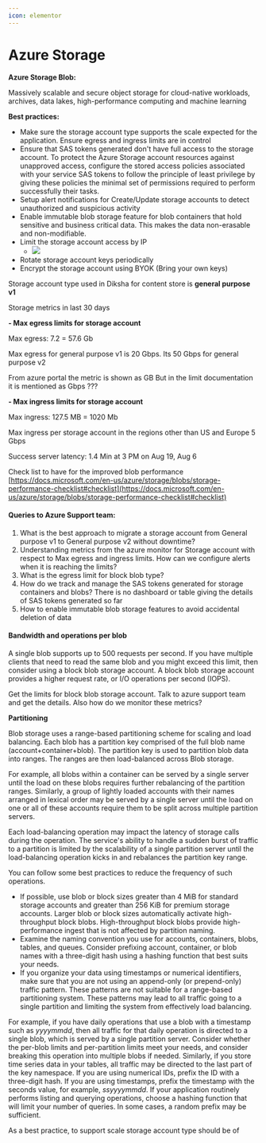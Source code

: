 ```yaml
---
icon: elementor
---
```


# Azure Storage

**Azure Storage Blob:**

Massively scalable and secure object storage for cloud-native workloads, archives, data lakes, high-performance computing and machine learning

**Best practices:**

* Make sure the storage account type supports the scale expected for the application. Ensure egress and ingress limits are in control
* Ensure that SAS tokens generated don't have full access to the storage account. To protect the Azure Storage account resources against unapproved access, configure the stored access policies associated with your service SAS tokens to follow the principle of least privilege by giving these policies the minimal set of permissions required to perform successfully their tasks.
* Setup alert notifications for Create/Update storage accounts to detect unauthorized and suspicious activity
* Enable immutable blob storage feature for blob containers that hold sensitive and business critical data. This makes the data non-erasable and non-modifiable.
* Limit the storage account access by IP
  * ![](<../../../../.gitbook/assets/0 (5).png>)
* Rotate storage account keys periodically
* Encrypt the storage account using BYOK (Bring your own keys)

Storage account type used in Diksha for content store is **general purpose v1**

Storage metrics in last 30 days

**- Max egress limits for storage account**

Max egress: 7.2 = 57.6 Gb

Max egress for general purpose v1 is 20 Gbps. Its 50 Gbps for general purpose v2

From azure portal the metric is shown as GB But in the limit documentation it is mentioned as Gbps ???

**- Max ingress limits for storage account**

Max ingress: 127.5 MB = 1020 Mb

Max ingress per storage account in the regions other than US and Europe 5 Gbps

Success server latency: 1.4 Min at 3 PM on Aug 19, Aug 6

Check list to have for the improved blob performance [https://docs.microsoft.com/en-us/azure/storage/blobs/storage-performance-checklist#checklist](https://docs.microsoft.com/en-us/azure/storage/blobs/storage-performance-checklist#checklist)

#### **Queries to Azure Support team:** <a href="#id-444jdfr9wiya" id="id-444jdfr9wiya"></a>

1. What is the best approach to migrate a storage account from General purpose v1 to General purpose v2 without downtime?
2. Understanding metrics from the azure monitor for Storage account with respect to Max egress and ingress limits. How can we configure alerts when it is reaching the limits?
3. What is the egress limit for block blob type?
4. How do we track and manage the SAS tokens generated for storage containers and blobs? There is no dashboard or table giving the details of SAS tokens generated so far
5. How to enable immutable blob storage features to avoid accidental deletion of data

#### **Bandwidth and operations per blob** <a href="#id-444jdfr9wiya" id="id-444jdfr9wiya"></a>

A single blob supports up to 500 requests per second. If you have multiple clients that need to read the same blob and you might exceed this limit, then consider using a block blob storage account. A block blob storage account provides a higher request rate, or I/O operations per second (IOPS).

Get the limits for block blob storage account. Talk to azure support team and get the details. Also how do we monitor these metrics?

**Partitioning**

Blob storage uses a range-based partitioning scheme for scaling and load balancing. Each blob has a partition key comprised of the full blob name (account+container+blob). The partition key is used to partition blob data into ranges. The ranges are then load-balanced across Blob storage.

For example, all blobs within a container can be served by a single server until the load on these blobs requires further rebalancing of the partition ranges. Similarly, a group of lightly loaded accounts with their names arranged in lexical order may be served by a single server until the load on one or all of these accounts require them to be split across multiple partition servers.

Each load-balancing operation may impact the latency of storage calls during the operation. The service's ability to handle a sudden burst of traffic to a partition is limited by the scalability of a single partition server until the load-balancing operation kicks in and rebalances the partition key range.

You can follow some best practices to reduce the frequency of such operations.

* If possible, use blob or block sizes greater than 4 MiB for standard storage accounts and greater than 256 KiB for premium storage accounts. Larger blob or block sizes automatically activate high-throughput block blobs. High-throughput block blobs provide high-performance ingest that is not affected by partition naming.
* Examine the naming convention you use for accounts, containers, blobs, tables, and queues. Consider prefixing account, container, or blob names with a three-digit hash using a hashing function that best suits your needs.
* If you organize your data using timestamps or numerical identifiers, make sure that you are not using an append-only (or prepend-only) traffic pattern. These patterns are not suitable for a range-based partitioning system. These patterns may lead to all traffic going to a single partition and limiting the system from effectively load balancing.

For example, if you have daily operations that use a blob with a timestamp such as _yyyymmdd_, then all traffic for that daily operation is directed to a single blob, which is served by a single partition server. Consider whether the per-blob limits and per-partition limits meet your needs, and consider breaking this operation into multiple blobs if needed. Similarly, if you store time series data in your tables, all traffic may be directed to the last part of the key namespace. If you are using numerical IDs, prefix the ID with a three-digit hash. If you are using timestamps, prefix the timestamp with the seconds value, for example, _ssyyyymmdd_. If your application routinely performs listing and querying operations, choose a hashing function that will limit your number of queries. In some cases, a random prefix may be sufficient.

As a best practice, to support scale storage account type should be of
